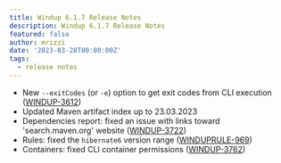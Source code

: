```yaml
---
title: Windup 6.1.7 Release Notes
description: Windup 6.1.7 Release Notes
featured: false
author: mrizzi
date: '2023-03-28T00:00:00Z'
tags:
  - release notes
---
```


- New `--exitCodes` (or `-e`) option to get exit codes from CLI execution ([WINDUP-3612](https://issues.redhat.com/browse/WINDUP-3612))
- Updated Maven artifact index up to 23.03.2023
- Dependencies report: fixed an issue with links toward 'search.maven.org' website ([WINDUP-3722](https://issues.redhat.com/browse/WINDUP-3722))
- Rules: fixed the `hibernate6` version range ([WINDUPRULE-969](https://issues.redhat.com/browse/WINDUPRULE-969))
- Containers: fixed CLI container permissions ([WINDUP-3762](https://issues.redhat.com/browse/WINDUP-3762))
